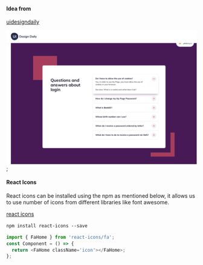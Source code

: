 #### Idea from 

[uidesigndaily](https://uidesigndaily.com/posts/sketch-accordion-website-day-1175)

![](./idea.png);

#### React Icons
React icons can be installed using the npm as mentioned below, it allows us to use number of icons from different libraries like font awesome. 


[react icons](https://react-icons.github.io/react-icons/)

```
npm install react-icons --save
```

```javascript
import { FaHome } from 'react-icons/fa';
const Component = () => {
  return <FaHome className='icon'></FaHome>;
};
```
